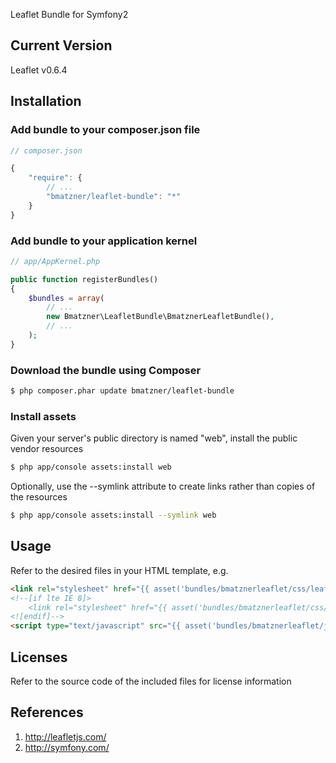 Leaflet Bundle for Symfony2

## Current Version

Leaflet v0.6.4

## Installation

### Add bundle to your composer.json file

``` js
// composer.json

{
    "require": {
		// ...
        "bmatzner/leaflet-bundle": "*"
    }
}
```

### Add bundle to your application kernel

``` php
// app/AppKernel.php

public function registerBundles()
{
    $bundles = array(
        // ...
        new Bmatzner\LeafletBundle\BmatznerLeafletBundle(),
        // ...
    );
}
```

### Download the bundle using Composer

``` bash
$ php composer.phar update bmatzner/leaflet-bundle
```

### Install assets

Given your server's public directory is named "web", install the public vendor resources

``` bash
$ php app/console assets:install web
```

Optionally, use the --symlink attribute to create links rather than copies of the resources 

``` bash
$ php app/console assets:install --symlink web
```

## Usage

Refer to the desired files in your HTML template, e.g.

``` html
<link rel="stylesheet" href="{{ asset('bundles/bmatznerleaflet/css/leaflet.css') }}" />
<!--[if lte IE 8]>
    <link rel="stylesheet" href="{{ asset('bundles/bmatznerleaflet/css/leaflet.ie.css') }} />
<![endif]-->
<script type="text/javascript" src="{{ asset('bundles/bmatznerleaflet/js/leaflet.min.js') }}"></script>
```

## Licenses

Refer to the source code of the included files for license information

## References

1. http://leafletjs.com/
2. http://symfony.com/

